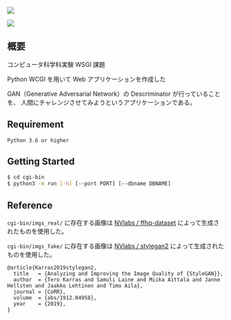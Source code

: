 ![](https://github.com/TakaoNarikawa/Univ-CS-WSGI/blob/master/logo.png?raw=true)

![](https://github.com/TakaoNarikawa/Univ-CS-WSGI/blob/master/screenshots/real-fake.png?raw=true)

## 概要

コンピュータ科学科実験 WSGI 課題

Python WCGI を用いて Web アプリケーションを作成した

GAN（Generative Adversarial Network）の Descriminator が行っていることを、
人間にチャレンジさせてみようというアプリケーションである。

## Requirement

```
Python 3.6 or higher
```

## Getting Started

```sh
$ cd cgi-bin
$ python3 -m run [-h] [--port PORT] [--dbname DBNAME]
```


## Reference

`cgi-bin/imgs_real/` に存在する画像は [NVlabs / ffhq-dataset](https://github.com/NVlabs/ffhq-dataset) によって生成されたものを使用した。

`cgi-bin/imgs_fake/` に存在する画像は [NVlabs / stylegan2](https://github.com/NVlabs/stylegan2) によって生成されたものを使用した。

```
@article{Karras2019stylegan2,
  title   = {Analyzing and Improving the Image Quality of {StyleGAN}},
  author  = {Tero Karras and Samuli Laine and Miika Aittala and Janne Hellsten and Jaakko Lehtinen and Timo Aila},
  journal = {CoRR},
  volume  = {abs/1912.04958},
  year    = {2019},
}
```
